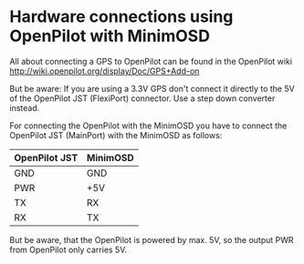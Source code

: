 # Hardware connections using OpenPilot with MinimOSD #

All about connecting a GPS to OpenPilot can be found in the OpenPilot wiki http://wiki.openpilot.org/display/Doc/GPS+Add-on

But be aware: If you are using a 3.3V GPS don't connect it directly to the 5V of the OpenPilot JST (FlexiPort) connector.
Use a step down converter instead.


For connecting the OpenPilot with the MinimOSD you have to connect the OpenPilot JST (MainPort) with the MinimOSD as follows:


| **OpenPilot JST** | **MinimOSD** |
|:------------------|:-------------|
| GND | GND |
| PWR | +5V |
| TX | RX |
| RX | TX |


But be aware, that the OpenPilot is powered by max. 5V, so the output PWR from OpenPilot only carries 5V.